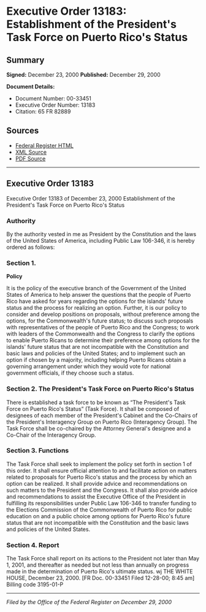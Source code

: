 # Executive Order 13183: Establishment of the President's Task Force on Puerto Rico's Status

## Summary

**Signed:** December 23, 2000
**Published:** December 29, 2000

**Document Details:**
- Document Number: 00-33451
- Executive Order Number: 13183
- Citation: 65 FR 82889

## Sources
- [Federal Register HTML](https://www.federalregister.gov/documents/2000/12/29/00-33451/establishment-of-the-presidents-task-force-on-puerto-ricos-status)
- [XML Source](https://www.federalregister.gov/documents/full_text/xml/2000/12/29/00-33451.xml)
- [PDF Source](https://www.govinfo.gov/content/pkg/FR-2000-12-29/pdf/00-33451.pdf)

---

## Executive Order 13183

Executive Order 13183 of December 23, 2000
Establishment of the President's Task Force on Puerto Rico's Status
### Authority

By the authority vested in me as President by the Constitution and the laws of the United States of America, including Public Law 106-346, it is hereby ordered as follows:
### Section 1.

**Policy**

It is the policy of the executive branch of the Government of the United States of America to help answer the questions that the people of Puerto Rico have asked for years regarding the options for the islands' future status and the process for realizing an option. Further, it is our policy to consider and develop positions on proposals, without preference among the options, for the Commonwealth's future status; to discuss such proposals with representatives of the people of Puerto Rico and the Congress; to work with leaders of the Commonwealth and the Congress to clarify the options to enable Puerto Ricans to determine their preference among options for the islands' future status that are not incompatible with the Constitution and basic laws and policies of the United States; and to implement such an option if chosen by a majority, including helping Puerto Ricans obtain a governing arrangement under which they would vote for national government officials, if they choose such a status.

### Section 2. The President's Task Force on Puerto Rico's Status

There is established a task force to be known as “The President's Task Force on Puerto Rico's Status” (Task Force). It shall be composed of designees of each member of the President's Cabinet and the Co-Chairs of the President's Interagency Group on Puerto Rico (Interagency Group). The Task Force shall be co-chaired by the Attorney General's designee and a Co-Chair of the Interagency Group.

### Section 3. Functions

The Task Force shall seek to implement the policy set forth in section 1 of this order. It shall ensure official attention to and facilitate action on matters related to proposals for Puerto Rico's status and the process by which an option can be realized. It shall provide advice and recommendations on such matters to the President and the Congress. It shall also provide advice and recommendations to assist the Executive Office of the President in fulfilling its responsibilities under Public Law 106-346 to transfer funding to the Elections Commission of the Commonwealth of Puerto Rico for public education on and a public choice among options for Puerto Rico's future status that are not incompatible with the Constitution and the basic laws and policies of the United States.

### Section 4. Report

The Task Force shall report on its actions to the President not later than May 1, 2001, and thereafter as needed but not less than 
annually on progress made in the determination of Puerto Rico's ultimate status.
wj
THE WHITE HOUSE,
December 23, 2000.
[FR Doc. 00-33451
Filed 12-28-00; 8:45 am]
Billing code 3195-01-P

---

*Filed by the Office of the Federal Register on December 29, 2000*
